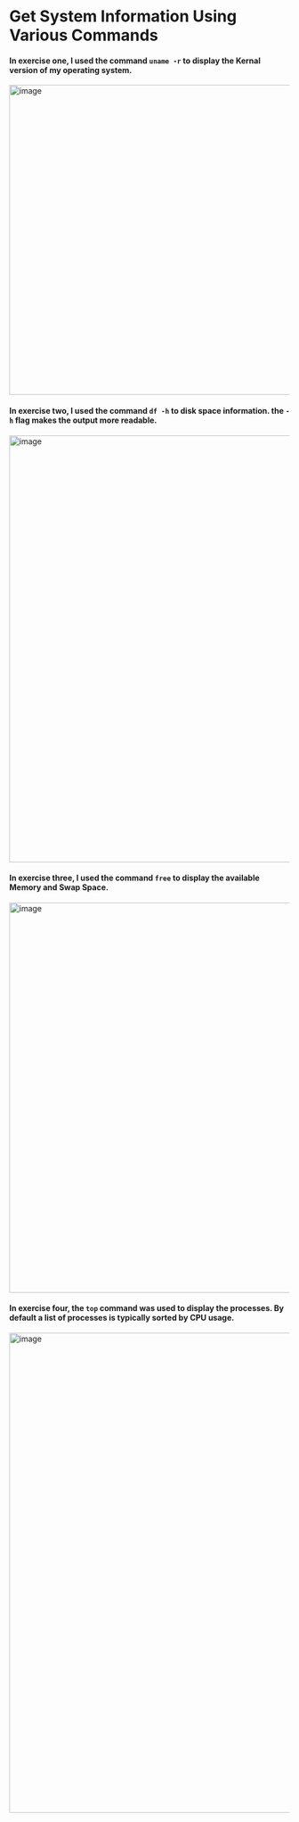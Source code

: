 # Get System Information Using Various Commands

#### In exercise one, I used the command `uname -r` to display the Kernal version of my operating system. 
<img width="556" alt="image" src="https://github.com/Sfayson1/sfayson-module1/assets/137829671/e4e4a9b0-fa87-44dc-a8a6-4717cbf48cd7">

#### In exercise two, I used the command   `df -h` to disk space information. the `-h` flag makes the output more readable.
<img width="766" alt="image" src="https://github.com/Sfayson1/sfayson-module1/assets/137829671/1036dae4-1f73-4c7a-bf95-9e4bf8896fd0">

#### In exercise three, I used the command `free` to display the available Memory and Swap Space.
<img width="700" alt="image" src="https://github.com/Sfayson1/sfayson-module1/assets/137829671/c5775fd4-f094-4320-a0c6-4be937420a75">

#### In exercise four, the `top` command was used to display the processes. By default a list of processes is typically sorted by CPU usage.
<img width="861" alt="image" src="https://github.com/Sfayson1/sfayson-module1/assets/137829671/2baee636-5965-414a-a2f9-106fe51adf4b">
